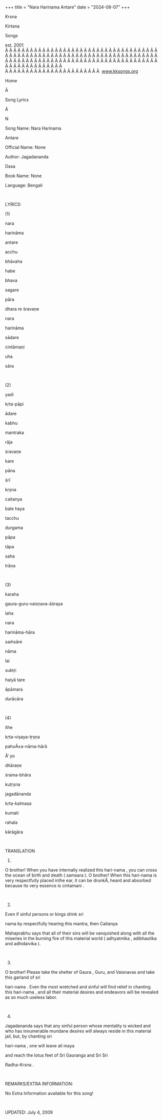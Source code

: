 +++ 
title = "Nara Harinama Antare"
date = "2024-08-07"
+++

Krsna
 
Kirtana
 
Songs

est. 2001
Â Â Â Â Â Â Â Â Â Â Â Â Â Â Â Â Â Â Â Â Â Â Â Â Â Â Â Â Â Â Â Â Â Â Â Â Â Â Â Â Â Â Â Â Â Â Â Â Â Â Â Â Â Â Â Â Â Â Â Â Â Â Â Â Â Â Â Â Â Â Â Â Â Â Â Â Â Â Â Â Â Â Â Â Â Â Â Â Â Â Â Â Â Â Â Â Â Â Â Â Â Â Â Â Â Â Â Â Â Â Â Â Â Â Â Â Â Â Â Â Â Â Â Â Â  
Â Â Â Â Â Â Â Â Â Â Â Â Â Â Â Â Â Â Â Â Â Â Â  
www.kksongs.org








Home


Ã 
 
Song Lyrics
 
Ã 
 
N


Song Name: Nara 
Harinama
 
Antare


Official Name: None


Author: 
Jagadananda
 
Dasa


Book Name: None


Language: 
Bengali




 


LYRICS:


(1)


nara
 
harināma
 
antare
 
acchu
 
bhāvaha


habe
 
bhava
 
sagare


pāra


dhara
 re 
śravaṇe
 
nara
 
harināma
 
sādare


cintāmaṇi
 
uha
 
sāra


 


(2)


yadi
 
kṛta-pāpi
 
ādare
 
kabhu
 
mantraka


rāja
 
śravaṇe
 
kare


pāna


śrī
 
kṛṣna
 
caitanya

bale 
haya
 
tacchu
 
durgama


pāpa
 
tāpa
 
saha
 
trāṇa


 


(3)


karaha


gaura-guru-vaisṇava-āśraya


laha
 
nara
 
harināma-hāra


saḿsāre
 
nāma
 
lai
 
suktṛi
 
haiyā
 tare


āpāmara
 
durācāra


 


(4)


ithe
 
kṛta-viṣaya-tṛṣṇa
 
pahuÃ±a-nāma-hārā


Â‘
yo
 
dhāraṇe
 
śrama-bhāra


kutṛṣna
 
jagadānanda
 
kṛta-kalmaṣa


kumati


rahala
 
kārāgāra


 


TRANSLATION


1)
O brother! When you have internally realized this 
hari-nama
,
you can cross the ocean of birth and death (
samsara
).
O brother! When this 
hari-nama
 is very respectfully
placed 
inthe
 ear, it can be drunkÂ‚ heard and absorbed
because its very essence is 
cintamani
. 


 


2)
Even if sinful persons or kings drink 
sri
 
nama
 by respectfully hearing this mantra, then 
Caitanya
 
Mahaprabhu
 says that all
of their sins will be vanquished along with all the miseries in the burning
fire of this material world (
adhyatmika
, 
adibhautika
 and 
adhidaivika
).


 


3)
O brother! Please take the shelter of 
Gaura
, Guru,
and 
Vaisnavas
 and take this garland of 
sri
 
hari-nama
. Even the most
wretched and sinful will find relief in chanting this 
hari-nama
,
and all their material desires and endeavors will be revealed as so much
useless labor. 


 


4)

Jagadananda
 says that any sinful person whose
mentality is wicked and who has innumerable mundane desires will always reside
in this material jail, but, by chanting 
sri
 
hari-nama
, one will leave all 
maya

and reach the lotus feet of Sri 
Gauranga
 and Sri 
Sri
 
Radha-Krsna
.


 


REMARKS/EXTRA INFORMATION:


No
Extra Information available for this song!


 


UPDATED:
 July 4, 2009